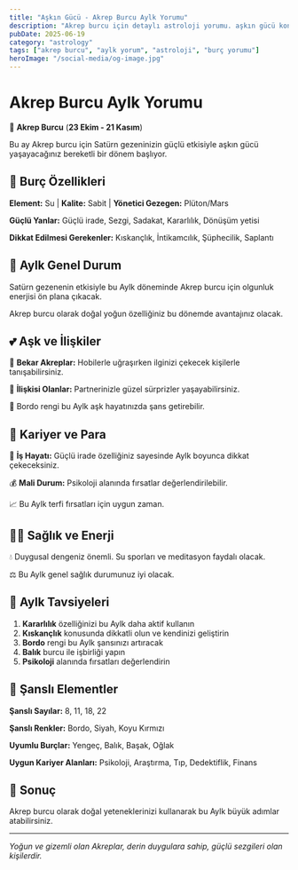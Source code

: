 ```yaml
---
title: "Aşkın Gücü - Akrep Burcu Aylk Yorumu"
description: "Akrep burcu için detaylı astroloji yorumu. aşkın gücü konusunda rehberlik."
pubDate: 2025-06-19
category: "astrology"
tags: ["akrep burcu", "aylk yorum", "astroloji", "burç yorumu"]
heroImage: "/social-media/og-image.jpg"
---
```


# Akrep Burcu Aylk Yorumu

🦂 **Akrep Burcu** (**23 Ekim - 21 Kasım**)

Bu ay Akrep burcu için Satürn gezeninizin güçlü etkisiyle aşkın gücü yaşayacağınız bereketli bir dönem başlıyor.

## 🌟 Burç Özellikleri

**Element:** Su | **Kalite:** Sabit | **Yönetici Gezegen:** Plüton/Mars

**Güçlü Yanlar:** Güçlü irade, Sezgi, Sadakat, Kararlılık, Dönüşüm yetisi

**Dikkat Edilmesi Gerekenler:** Kıskançlık, İntikamcılık, Şüphecilik, Saplantı

## 💫 Aylk Genel Durum

Satürn gezenenin etkisiyle bu Aylk döneminde Akrep burcu için olgunluk enerjisi ön plana çıkacak.

Akrep burcu olarak doğal yoğun özelliğiniz bu dönemde avantajınız olacak.

## 💕 Aşk ve İlişkiler

💖 **Bekar Akreplar:** Hobilerle uğraşırken ilginizi çekecek kişilerle tanışabilirsiniz.

💑 **İlişkisi Olanlar:** Partnerinizle güzel sürprizler yaşayabilirsiniz.

🌹 Bordo rengi bu Aylk aşk hayatınızda şans getirebilir.

## 💼 Kariyer ve Para

🚀 **İş Hayatı:** Güçlü irade özelliğiniz sayesinde Aylk boyunca dikkat çekeceksiniz.

💰 **Mali Durum:** Psikoloji alanında fırsatlar değerlendirilebilir.

📈 Bu Aylk terfi fırsatları için uygun zaman.

## 🏃‍♀️ Sağlık ve Enerji

💧 Duygusal dengeniz önemli. Su sporları ve meditasyon faydalı olacak.

⚖️ Bu Aylk genel sağlık durumunuz iyi olacak.

## 🎯 Aylk Tavsiyeleri

1. **Kararlılık** özelliğinizi bu Aylk daha aktif kullanın
2. **Kıskançlık** konusunda dikkatli olun ve kendinizi geliştirin
3. **Bordo** rengi bu Aylk şansınızı artıracak
4. **Balık** burcu ile işbirliği yapın
5. **Psikoloji** alanında fırsatları değerlendirin

## 🔮 Şanslı Elementler

**Şanslı Sayılar:** 8, 11, 18, 22

**Şanslı Renkler:** Bordo, Siyah, Koyu Kırmızı

**Uyumlu Burçlar:** Yengeç, Balık, Başak, Oğlak

**Uygun Kariyer Alanları:** Psikoloji, Araştırma, Tıp, Dedektiflik, Finans

## 💫 Sonuç

Akrep burcu olarak doğal yeteneklerinizi kullanarak bu Aylk büyük adımlar atabilirsiniz.

---

*Yoğun ve gizemli olan Akreplar, derin duygulara sahip, güçlü sezgileri olan kişilerdir.*
